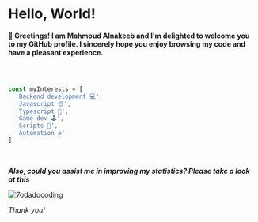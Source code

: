 # Hello, World!

**👋 Greetings! I am Mahmoud Alnakeeb and I'm delighted to welcome you to my GitHub profile. I sincerely hope you enjoy browsing my code and have a pleasant experience.**

<br/>

```javascript

const myInterests = [
  'Backend development 💻',
  'Javascript 🟡',
  'Typescript 🔵',
  'Game dev 🕹️',
  'Scripts 📜',
  'Automation ⚙️'
]

```
<br/>

***Also, could you assist me in improving my statistics? Please take a look at this*** 

  <img align="center" src="https://github-readme-stats.vercel.app/api?username=7odadocoding&show_icons=true&locale=en" alt="7odadocoding" /> 

*Thank you!*
